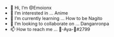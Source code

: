 - 👋 Hi, I’m @Emoionx
- 👀 I’m interested in ... Anime
- 🌱 I’m currently learning ... How to be Nagito 
- 💞️ I’m looking to collaborate on ... Danganronpa 
- 📫 How to reach me ... 🍄-Aya-🍄#2799 

<!---
Emoionx/Emoionx is a ✨ special ✨ repository because its `README.md` (this file) appears on your GitHub profile.
You can click the Preview link to take a look at your changes.
--->

